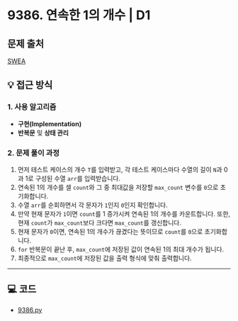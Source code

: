 # 9386. 연속한 1의 개수 | D1

## 문제 출처
[SWEA](https://swexpertacademy.com/main/talk/solvingClub/problemView.do?solveclubId=AZgvQCv6GNXHBIT9&contestProbId=AXALDUIq97oDFASI&probBoxId=AZh3fFV6jffHBINp&type=USER&problemBoxTitle=8%EC%9B%94+2%EC%A3%BC%EC%B0%A8%288%EC%9B%94+13%EC%9D%BC%EA%B9%8C%EC%A7%80+%ED%91%B8%EC%8B%9C%EC%98%A4%29&problemBoxCnt=8)

## 💡 접근 방식

### 1. 사용 알고리즘
* **구현(Implementation)**
* **반복문** 및 **상태 관리**

### 2. 문제 풀이 과정
1.  먼저 테스트 케이스의 개수 `T`를 입력받고, 각 테스트 케이스마다 수열의 길이 `N`과 0과 1로 구성된 수열 `arr`를 입력받습니다.
2.  연속된 1의 개수를 셀 `count`와 그 중 최대값을 저장할 `max_count` 변수를 `0`으로 초기화합니다.
3.  수열 `arr`를 순회하면서 각 문자가 `1`인지 `0`인지 확인합니다.
4.  만약 현재 문자가 `1`이면 `count`를 1 증가시켜 연속된 1의 개수를 카운트합니다. 또한, 현재 `count`가 `max_count`보다 크다면 `max_count`를 갱신합니다.
5.  현재 문자가 `0`이면, 연속된 1의 개수가 끊겼다는 뜻이므로 `count`를 `0`으로 초기화합니다.
6.  `for` 반복문이 끝난 후, `max_count`에 저장된 값이 연속된 1의 최대 개수가 됩니다.
7.  최종적으로 `max_count`에 저장된 값을 출력 형식에 맞춰 출력합니다.

---

## 💻 코드
* [9386.py](9386.py)